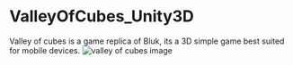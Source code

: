 # ValleyOfCubes_Unity3D
Valley of cubes is a game replica of Bluk, its a 3D simple game best suited for mobile devices.
![valley of cubes image](https://user-images.githubusercontent.com/17766221/44610753-87aeb500-a7f5-11e8-94be-9f8147445e8b.png)
